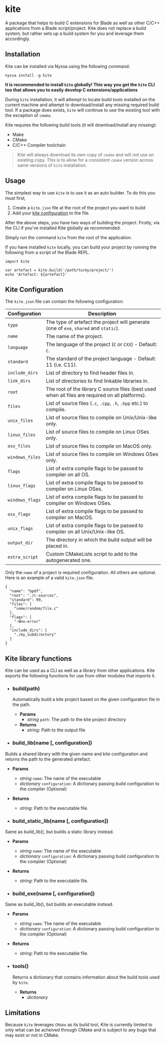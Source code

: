 # kite

A package that helps to build C extensions for Blade as well as other C/C++ applications from a Blade script/project. Kite does not replace a build system, but rather sets up a build system for you and leverage them accordingly.


## Installation

Kite can be installed via Nyssa using the following command:

```
nyssa install -g kite
```

**It is recommended to install `kite` globally! This way you get the `kite` CLI too that allows you to easily develop C extensions/applications**

During `kite` installation, it will attempt to locate build tools installed on the current machine and attempt to download/install any missing required build tool. If a package does exists, `kite` will continue to use the existing tool with the exception of `cmake`.

Kite requires the following build tools (it will download/install any missing):

- Make
- CMake
- C/C++ Compiler toolchain

> Kite will always download its own copy of `cmake` and will not use an existing copy. This is to allow for a consistent `cmake` version across same versions of `kite` installation.


## Usage

The simplest way to use `kite` is to use it as an auto builder. To do this you must first, 

1. Create a `kite.json` file at the root of the project you want to build 
2. Add your [kite configuration](#kite-configuration) to the file.

After the above steps, you have two ways of building the project. Firstly, via the CLI if you've installed Kite globally as recommended.

Simply run the command `kite` from the root of the application.

If you have installed `kite` locally, you can build your project by running the following from a script of the Blade REPL.

```
import kite

var artefact = kite.build('/path/to/my/project/')
echo 'Artefact: ${artefact}'
```


## Kite Configuration

The `kite.json` file can contain the following configuration:

| Configuration | Description |
|---------------|-------------|
| `type`           | The type of artefact the project will generate (one of `exe`, `shared` and `static`). |
| `name`           | The name of the project. |
| `language`       | The language of the project (`C` or `CXX`) - Default: `C`. |
| `standard`       | The standard of the project language - Default: 11 (i.e. C11). |
| `include_dirs`   | List of directory to find header files in. |
| `link_dirs`      | List of directories to find linkable libraries in. |
| `root`           | The root of the library C source files (best used when all files are required on all platforms). |
| `files`          | List of source files (`.c`, `.cpp`, `.h`, `.hpp` etc.) to compile. |
| `unix_files`     | List of source files to compile on Unix/Unix-like only. |
| `linux_files`    | List of source files to compile on Linux OSes only. |
| `osx_files`      | List of source files to compile on MacOS only. |
| `windows_files`  | List of source files to compile on Windows OSes only. |
| `flags`          | List of extra compile flags to be passed to compiler on all OS. |
| `linux_flags`    | List of extra compile flags to be passed to compiler on Linux OSes. |
| `windows_flags`  | List of extra compile flags to be passed to compiler on Windows OSes. |
| `osx_flags`      | List of extra compile flags to be passed to compiler on MacOS. |
| `unix_flags`     | List of extra compile flags to be passed to compiler on all Unix/Unix-like OS. |
| `output_dir`     | The directory in which the build output will be placed in. |
| `extra_script`   | Custom CMakeLists script to add to the autogenerated one. |


Only the `name` of a project is required configuration. All others are optional. Here is an example of a valid `kite.json` file.


```
{
  "name": "bpdf",
  "root": "./c-sources",
  "standard": 99,
  "files": [
    "some/random/file.c"
  ],
  "flags": [
    "-Wno-error"
  ],
  "include_dirs": [
    "./my_subdirectory"
  ]
}
```


## Kite library functions

Kite can be used as a CLI as well as a library from other applications. Kite exports the following functions for use from other modules that imports it.

- ### build(path) 
  
  Automatically build a kite project based on the given configuration file in the path.
  
  - **Params**
    - *string* `path`:  The path to the kite project directory
  - **Returns** 
    - *string*:   Path to the output file

-  ### build_lib(name [, configuration])
  
  Builds a shared library with the given name and kite configuration and returns the path to the generated artefact.
  
  - **Params**
    - *string* `name`:   The name of the executable
    - *dictionary* `configuration`: A dictionary passing build configuration to the compiler (Optional)
  
  - **Returns**
    - *string*:   Path to the executable file.

-  ### build_static_lib(name [, configuration])
  
  Same as build_lib(), but builds a static library instead.
  
  - **Params**
    - *string* `name`:   The name of the executable
    - *dictionary* `configuration`: A dictionary passing build configuration to the compiler (Optional)
  
  - **Returns**
    - *string*:   Path to the executable file.

-  ### build_exe(name [, configuration])
  
  Same as build_lib(), but builds an executable instead.
  
  - **Params**
    - *string* `name`:   The name of the executable
    - *dictionary* `configuration`: A dictionary passing build configuration to the compiler (Optional)
  
  - **Returns**
    - *string*:   Path to the executable file.

- ### tools()
  
  Returns a dictionary that contains information about the build tools used by `kite`.

  - **Returns**
    - *dictionary*


## Limitations

Because `kite` leverages `CMake` as its build tool, Kite is currently limited to only what can be acheived through CMake and is subject to any bugs that may exist or not in CMake.


